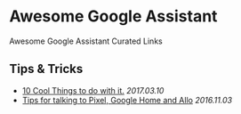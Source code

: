# Awesome Google Assistant
Awesome Google Assistant Curated Links

## Tips & Tricks

- [10 Cool Things to do with it.](https://www.droidorigin.com/google-assistant-tips-and-tricks/) *2017.03.10*
- [Tips for talking to Pixel, Google Home and Allo](https://www.cnet.com/how-to/google-assistant-tips-commands-pixel-google-home-allo/) *2016.11.03*